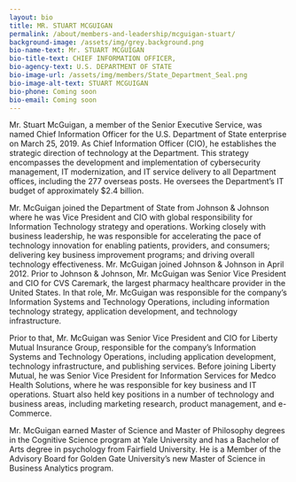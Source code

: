 ```yaml
---
layout: bio
title: MR. STUART MCGUIGAN
permalink: /about/members-and-leadership/mcguigan-stuart/
background-image: /assets/img/grey.background.png
bio-name-text: Mr. STUART MCGUIGAN
bio-title-text: CHIEF INFORMATION OFFICER,
bio-agency-text: U.S. DEPARTMENT OF STATE
bio-image-url: /assets/img/members/State_Department_Seal.png
bio-image-alt-text: STUART MCGUIGAN
bio-phone: Coming soon
bio-email: Coming soon
---
```

Mr. Stuart McGuigan, a member of the Senior Executive Service, was named Chief Information Officer
for the U.S. Department of State enterprise on March 25, 2019. As Chief Information Officer (CIO), he
establishes the strategic direction of technology at the Department. This strategy encompasses the
development and implementation of cybersecurity management, IT modernization, and IT service
delivery to all Department offices, including the 277 overseas posts. He oversees the Department’s IT
budget of approximately $2.4 billion.

Mr. McGuigan joined the Department of State from Johnson &amp; Johnson where he was Vice President
and CIO with global responsibility for Information Technology strategy and operations. Working closely
with business leadership, he was responsible for accelerating the pace of technology innovation for
enabling patients, providers, and consumers; delivering key business improvement programs; and
driving overall technology effectiveness. Mr. McGuigan joined Johnson &amp; Johnson in April 2012.
Prior to Johnson &amp; Johnson, Mr. McGuigan was Senior Vice President and CIO for CVS Caremark, the
largest pharmacy healthcare provider in the United States. In that role, Mr. McGuigan was responsible
for the company’s Information Systems and Technology Operations, including information technology
strategy, application development, and technology infrastructure.

Prior to that, Mr. McGuigan was Senior Vice President and CIO for Liberty Mutual Insurance Group,
responsible for the company’s Information Systems and Technology Operations, including application
development, technology infrastructure, and publishing services. Before joining Liberty Mutual, he was
Senior Vice President for Information Services for Medco Health Solutions, where he was responsible for
key business and IT operations. Stuart also held key positions in a number of technology and business
areas, including marketing research, product management, and e-Commerce.

Mr. McGuigan earned Master of Science and Master of Philosophy degrees in the Cognitive Science
program at Yale University and has a Bachelor of Arts degree in psychology from Fairfield University. He
is a Member of the Advisory Board for Golden Gate University’s new Master of Science in Business
Analytics program.
